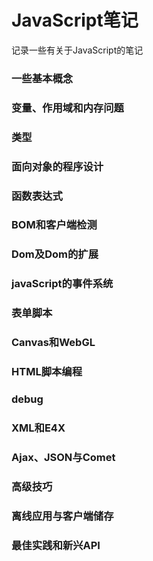 # JavaScript笔记
记录一些有关于JavaScript的笔记

### 一些基本概念

### 变量、作用域和内存问题

### 类型

### 面向对象的程序设计

### 函数表达式

### BOM和客户端检测

### Dom及Dom的扩展

### javaScript的事件系统

### 表单脚本

### Canvas和WebGL

### HTML脚本编程

### debug

### XML和E4X

### Ajax、JSON与Comet

### 高级技巧

### 离线应用与客户端储存

### 最佳实践和新兴API


